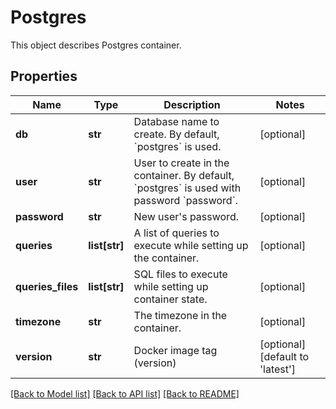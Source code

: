 # Postgres

This object describes Postgres container. 
## Properties
Name | Type | Description | Notes
------------ | ------------- | ------------- | -------------
**db** | **str** | Database name to create. By default, &#x60;postgres&#x60; is used. | [optional] 
**user** | **str** | User to create in the container. By default, &#x60;postgres&#x60; is used with password &#x60;password&#x60;.  | [optional] 
**password** | **str** | New user&#39;s password. | [optional] 
**queries** | **list[str]** | A list of queries to execute while setting up the container.  | [optional] 
**queries_files** | **list[str]** | SQL files to execute while setting up container state. | [optional] 
**timezone** | **str** | The timezone in the container. | [optional] 
**version** | **str** | Docker image tag (version) | [optional] [default to 'latest']

[[Back to Model list]](../README.md#documentation-for-models) [[Back to API list]](../README.md#documentation-for-api-endpoints) [[Back to README]](../README.md)


